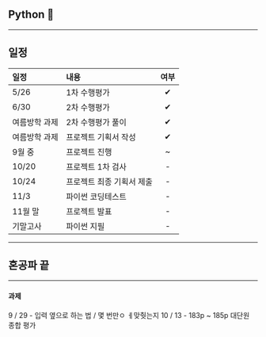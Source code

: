 ## Python 🤖

------
## 일정
|일정|내용|여부|
|:--|:--|:--:|
|5/26|1차 수행평가|✔|
|6/30|2차 수행평가|✔|
|여름방학 과제|2차 수행평가 풀이|✔|
|여름방학 과제|프로젝트 기획서 작성|✔|
|9월 중|프로젝트 진행|~|
|10/20|프로젝트 1차 검사|-|
|10/24|프로젝트 최종 기획서 제출|-|
|11/3|파이썬 코딩테스트|-|
|11월 말|프로젝트 발표|-|
|기말고사|파이썬 지필|-|

------
  
## 혼공파 끝


----

#### 과제

9 / 29 - 입력 옆으로 하는 법 / 몇 번만ㅇ ㅔ맞췃는지
10 / 13 - 183p ~ 185p 대단원 종합 평가 
